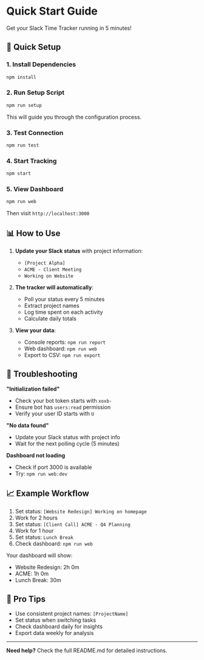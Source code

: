 # Quick Start Guide

Get your Slack Time Tracker running in 5 minutes!

## 🚀 Quick Setup

### 1. Install Dependencies
```bash
npm install
```

### 2. Run Setup Script
```bash
npm run setup
```
This will guide you through the configuration process.

### 3. Test Connection
```bash
npm run test
```

### 4. Start Tracking
```bash
npm start
```

### 5. View Dashboard
```bash
npm run web
```
Then visit `http://localhost:3000`

## 📊 How to Use

1. **Update your Slack status** with project information:
   - `[Project Alpha]` 
   - `ACME - Client Meeting`
   - `Working on Website`

2. **The tracker will automatically**:
   - Poll your status every 5 minutes
   - Extract project names
   - Log time spent on each activity
   - Calculate daily totals

3. **View your data**:
   - Console reports: `npm run report`
   - Web dashboard: `npm run web`
   - Export to CSV: `npm run export`

## 🔧 Troubleshooting

**"Initialization failed"**
- Check your bot token starts with `xoxb-`
- Ensure bot has `users:read` permission
- Verify your user ID starts with `U`

**"No data found"**
- Update your Slack status with project info
- Wait for the next polling cycle (5 minutes)

**Dashboard not loading**
- Check if port 3000 is available
- Try: `npm run web:dev`

## 📈 Example Workflow

1. Set status: `[Website Redesign] Working on homepage`
2. Work for 2 hours
3. Set status: `[Client Call] ACME - Q4 Planning`
4. Work for 1 hour
5. Set status: `Lunch Break`
6. Check dashboard: `npm run web`

Your dashboard will show:
- Website Redesign: 2h 0m
- ACME: 1h 0m
- Lunch Break: 30m

## 🎯 Pro Tips

- Use consistent project names: `[ProjectName]`
- Set status when switching tasks
- Check dashboard daily for insights
- Export data weekly for analysis

---

**Need help?** Check the full README.md for detailed instructions. 